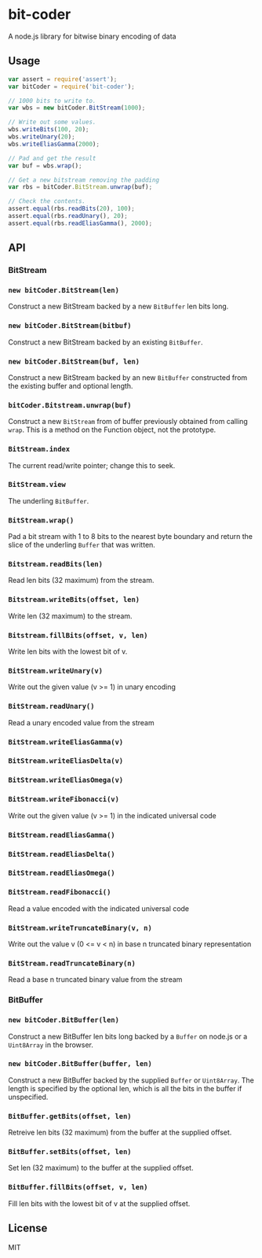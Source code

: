 bit-coder
=========

A node.js library for bitwise binary encoding of data

## Usage

```javascript
var assert = require('assert');
var bitCoder = require('bit-coder');

// 1000 bits to write to.
var wbs = new bitCoder.BitStream(1000);

// Write out some values.
wbs.writeBits(100, 20);
wbs.writeUnary(20);
wbs.writeEliasGamma(2000);

// Pad and get the result
var buf = wbs.wrap();

// Get a new bitstream removing the padding
var rbs = bitCoder.BitStream.unwrap(buf);

// Check the contents.
assert.equal(rbs.readBits(20), 100);
assert.equal(rbs.readUnary(), 20);
assert.equal(rbs.readEliasGamma(), 2000);
```

## API

### BitStream
### `new bitCoder.BitStream(len)`
Construct a new BitStream backed by a new `BitBuffer` len bits long.

### `new bitCoder.BitStream(bitbuf)`
Construct a new BitStream backed by an existing `BitBuffer`.

### `new bitCoder.BitStream(buf, len)`
Construct a new BitStream backed by an new `BitBuffer`
constructed from the existing buffer and optional length.

### `bitCoder.Bitstream.unwrap(buf)`
Construct a new `BitStream` from of buffer previously obtained from
calling `wrap`. This is a method on the Function object, not the prototype.

### `BitStream.index`
The current read/write pointer; change this to seek.

### `BitStream.view`
The underling `BitBuffer`.

### `BitStream.wrap()`
Pad a bit stream with 1 to 8 bits to the nearest byte boundary and return
the slice of the underling `Buffer` that was written.

### `Bitstream.readBits(len)`
Read len bits (32 maximum) from the stream.

### `Bitstream.writeBits(offset, len)`
Write len (32 maximum) to the stream.

### `Bitstream.fillBits(offset, v, len)`
Write len bits with the lowest bit of v.

### `BitStream.writeUnary(v)`
Write out the given value (v >= 1) in unary encoding

### `BitStream.readUnary()`
Read a unary encoded value from the stream

### `BitStream.writeEliasGamma(v)`
### `BitStream.writeEliasDelta(v)`
### `BitStream.writeEliasOmega(v)`
### `BitStream.writeFibonacci(v)`
Write out the given value (v >= 1) in the indicated universal code

### `BitStream.readEliasGamma()`
### `BitStream.readEliasDelta()`
### `BitStream.readEliasOmega()`
### `BitStream.readFibonacci()`
Read a value encoded with the indicated universal code

### `BitStream.writeTruncateBinary(v, n)`
Write out the value v (0 <= v < n) in base n truncated binary representation

### `BitStream.readTruncateBinary(n)`
Read a base n truncated binary value from the stream

### BitBuffer
### `new bitCoder.BitBuffer(len)`
Construct a new BitBuffer len bits long backed by a `Buffer` on
node.js or a `Uint8Array` in the browser.

### `new bitCoder.BitBuffer(buffer, len)`
Construct a new BitBuffer backed by the supplied `Buffer` or `Uint8Array`.
The length is specified by the optional len, which is all the bits in
the buffer if unspecified.

### `BitBuffer.getBits(offset, len)`
Retreive len bits (32 maximum) from the buffer at the supplied offset.

### `BitBuffer.setBits(offset, len)`
Set len (32 maximum) to the buffer at the supplied offset.

### `BitBuffer.fillBits(offset, v, len)`
Fill len bits with the lowest bit of v at the supplied offset.


## License

  MIT
